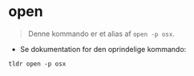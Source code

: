 # open

> Denne kommando er et alias af `open -p osx`.

- Se dokumentation for den oprindelige kommando:

`tldr open -p osx`
